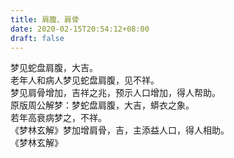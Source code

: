 ```yaml
---
title: 肩腹、肩骨
date: 2020-02-15T20:54:12+08:00
draft: false
---
```


梦见蛇盘肩腹，大吉。<br>
老年人和病人梦见蛇盘肩腹，见不祥。<br>
梦见肩骨增加，吉祥之兆，预示人口增加，得人帮助。<br>
原版周公解梦：梦蛇盘肩腹，大吉，蟒衣之象。<br>
若年高衰病梦之，不祥。<br>
《梦林玄解》梦加增肩骨，吉，主添益人口，得人相助。<br>
《梦林玄解》